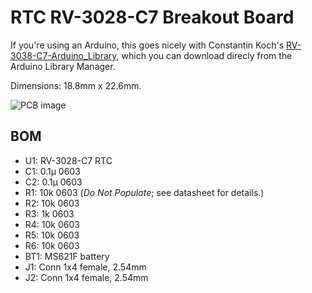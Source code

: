 # RTC RV-3028-C7 Breakout Board

If you're using an Arduino, this goes nicely with Constantin Koch's
[RV-3038-C7-Arduino_Library](https://github.com/constiko/RV-3028_C7-Arduino_Library/),
which you can download direcly from the Arduino Library Manager.

Dimensions: 18.8mm x 22.6mm.

![PCB image](RTC-breakout.png)

## BOM

- U1: RV-3028-C7 RTC
- C1: 0.1µ 0603
- C2: 0.1µ 0603
- R1: 10k 0603 (*Do Not Populate*; see datasheet for details.)
- R2: 10k 0603
- R3: 1k 0603
- R4: 10k 0603
- R5: 10k 0603
- R6: 10k 0603
- BT1: MS621F battery
- J1: Conn 1x4 female, 2.54mm
- J2: Conn 1x4 female, 2.54mm

